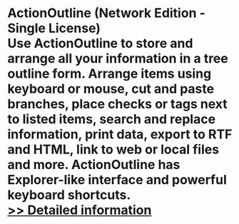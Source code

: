 # ActionOutline (Network Edition - Single License)<br />Use ActionOutline to store and arrange all your information in a tree outline form. Arrange items using keyboard or mouse, cut and paste branches, place checks or tags next to listed items, search and replace information, print data, export to RTF and HTML, link to web or local files and more. ActionOutline has Explorer-like interface and powerful keyboard shortcuts.<br />[>> Detailed information](https://secure.shareit.com/shareit/product.html?productid=300279987&affiliateid=200057808)